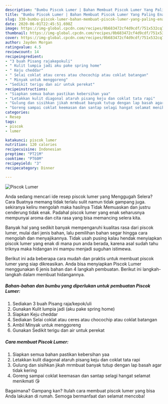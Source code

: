 ```yaml
---
description: "Bumbu Piscok Lumer | Bahan Membuat Piscok Lumer Yang Paling Enak"
title: "Bumbu Piscok Lumer | Bahan Membuat Piscok Lumer Yang Paling Enak"
slug: 330-bumbu-piscok-lumer-bahan-membuat-piscok-lumer-yang-paling-enak
date: 2020-06-01T22:45:51.698Z
image: https://img-global.cpcdn.com/recipes/0b683472cf4d9cdf/751x532cq70/piscok-lumer-foto-resep-utama.jpg
thumbnail: https://img-global.cpcdn.com/recipes/0b683472cf4d9cdf/751x532cq70/piscok-lumer-foto-resep-utama.jpg
cover: https://img-global.cpcdn.com/recipes/0b683472cf4d9cdf/751x532cq70/piscok-lumer-foto-resep-utama.jpg
author: Jayden Morgan
ratingvalue: 4.5
reviewcount: 14
recipeingredient:
- "3 buah Pisang rajakepokuli"
- " Kulit lumpia jadi aku pake spring home"
- " Keju cheddar"
- " Selai coklat atau ceres atau chocochip atau coklat batangan"
- " Minyak untuk menggoreng"
- "Sedikit terigu dan air untuk perekat"
recipeinstructions:
- "Siapkan semua bahan pastikan kebersihan yaa"
- "Letakkan kulit diagonal ataruh pisang keju dan coklat tata rapi"
- "Gulung dan sisihkan jikah mrmbuat banyak tutup dengan lap basah agar tidak kering"
- "Goreng sampai coklat keemasan dan santap selagi hangat selamat menikmati 😘"
categories:
- Resep
tags:
- piscok
- lumer

katakunci: piscok lumer 
nutrition: 120 calories
recipecuisine: Indonesian
preptime: "PT21M"
cooktime: "PT60M"
recipeyield: "3"
recipecategory: Dinner

---
```



![Piscok Lumer](https://img-global.cpcdn.com/recipes/0b683472cf4d9cdf/751x532cq70/piscok-lumer-foto-resep-utama.jpg)

Anda sedang mencari ide resep piscok lumer yang Menggugah Selera? Cara Buatnya memang tidak terlalu sulit namun tidak gampang juga. sekiranya keliru mengolah maka hasilnya Tidak Memuaskan dan justru cenderung tidak enak. Padahal piscok lumer yang enak seharusnya mempunyai aroma dan cita rasa yang bisa memancing selera kita.



Banyak hal yang sedikit banyak mempengaruhi kualitas rasa dari piscok lumer, mulai dari jenis bahan, lalu pemilihan bahan segar hingga cara mengolah dan menyajikannya. Tidak usah pusing kalau hendak menyiapkan piscok lumer yang enak di mana pun anda berada, karena asal sudah tahu triknya maka hidangan ini mampu menjadi suguhan istimewa.


Berikut ini ada beberapa cara mudah dan praktis untuk membuat piscok lumer yang siap dikreasikan. Anda bisa menyiapkan Piscok Lumer menggunakan 6 jenis bahan dan 4 langkah pembuatan. Berikut ini langkah-langkah dalam membuat hidangannya.

<!--inarticleads1-->

##### Bahan-bahan dan bumbu yang diperlukan untuk pembuatan Piscok Lumer:

1. Sediakan 3 buah Pisang raja/kepok/uli
1. Gunakan  Kulit lumpia jadi (aku pake spring home)
1. Siapkan  Keju cheddar
1. Sediakan  Selai coklat atau ceres atau chocochip atau coklat batangan
1. Ambil  Minyak untuk menggoreng
1. Gunakan Sedikit terigu dan air untuk perekat




<!--inarticleads2-->

##### Cara membuat Piscok Lumer:

1. Siapkan semua bahan pastikan kebersihan yaa
1. Letakkan kulit diagonal ataruh pisang keju dan coklat tata rapi
1. Gulung dan sisihkan jikah mrmbuat banyak tutup dengan lap basah agar tidak kering
1. Goreng sampai coklat keemasan dan santap selagi hangat selamat menikmati 😘




Bagaimana? Gampang kan? Itulah cara membuat piscok lumer yang bisa Anda lakukan di rumah. Semoga bermanfaat dan selamat mencoba!
